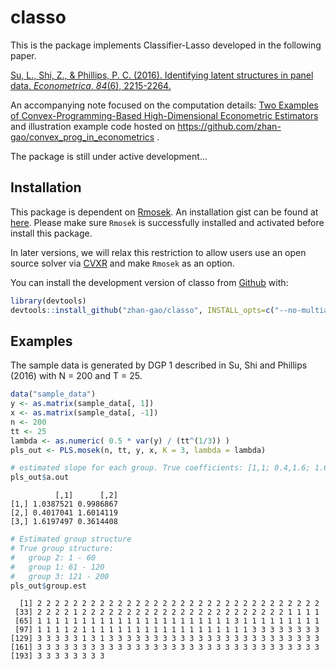 # classo

<!-- badges: start -->
<!-- badges: end -->

This is the package implements Classifier-Lasso developed in the following paper.

[Su, L., Shi, Z., & Phillips, P. C. (2016). Identifying latent structures in panel data. *Econometrica*, *84*(6), 2215-2264.](https://onlinelibrary.wiley.com/doi/abs/10.3982/ECTA12560)

An accompanying note focused on the computation details: [Two Examples of Convex-Programming-Based High-Dimensional Econometric Estimators](https://arxiv.org/abs/1806.10423) and illustration example code hosted on https://github.com/zhan-gao/convex_prog_in_econometrics .



The package is still under active development...

## Installation

This package is dependent on [Rmosek](https://cran.r-project.org/web/packages/Rmosek/index.html). An installation gist can be found at [here](https://gist.github.com/mikelove/67ea44d5be5a053e599257fe357483dc ). Please make sure `Rmosek` is successfully installed and activated before install this package.

In later versions, we will relax this restriction to allow users use an open source solver via [CVXR](https://github.com/anqif/CVXR) and make `Rmosek` as an option.

You can install the development version of classo from [Github](https://CRAN.R-project.org) with:

``` r
library(devtools)
devtools::install_github("zhan-gao/classo", INSTALL_opts=c("--no-multiarch"))
```

## Examples

The sample data is generated by DGP 1 described in Su, Shi and Phillips (2016) with N = 200 and T = 25.

```r
data("sample_data")
y <- as.matrix(sample_data[, 1])
x <- as.matrix(sample_data[, -1])
n <- 200
tt <- 25
lambda <- as.numeric( 0.5 * var(y) / (tt^(1/3)) )
pls_out <- PLS.mosek(n, tt, y, x, K = 3, lambda = lambda)

# estimated slope for each group. True coefficients: [1,1; 0.4,1.6; 1.6,0.4]
pls_out$a.out 
```

```
          [,1]      [,2]
[1,] 1.0387521 0.9986867
[2,] 0.4017041 1.6014119
[3,] 1.6197497 0.3614408
```

```R
# Estimated group structure
# True group structure:
#	group 2: 1 - 60
#   group 1: 61 - 120
# 	group 3: 121 - 200
pls_out$group.est
```

```
  [1] 2 2 2 2 2 2 2 2 2 2 2 2 2 2 2 2 2 2 2 2 2 2 2 2 2 2 2 2 2 2 2 2
 [33] 2 2 2 2 1 2 2 2 2 2 2 2 2 2 2 2 2 2 2 2 2 2 2 2 2 2 2 2 1 1 1 1
 [65] 1 1 1 1 1 1 1 1 1 1 1 1 1 1 1 1 1 1 1 1 1 1 3 1 1 1 1 1 1 1 1 1
 [97] 1 1 1 1 2 1 1 1 1 1 1 1 1 1 1 1 1 1 1 1 1 1 1 1 3 3 3 3 3 3 3 3
[129] 3 3 3 3 3 1 3 1 3 3 3 3 3 3 3 3 3 3 3 3 3 3 3 3 3 3 3 3 3 3 3 3
[161] 3 3 3 3 3 3 3 3 3 3 3 3 3 3 3 3 3 3 3 3 3 3 3 3 3 3 3 3 3 3 3 3
[193] 3 3 3 3 3 3 3 3
```

